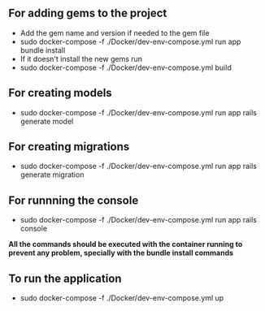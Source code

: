 ## For adding gems to the project
- Add the gem name and version if needed to the gem file
- sudo docker-compose -f ./Docker/dev-env-compose.yml run app bundle install
- If it doesn't install the new gems run
- sudo docker-compose -f ./Docker/dev-env-compose.yml build

## For creating models
- sudo docker-compose -f ./Docker/dev-env-compose.yml run app rails generate model <model name>

## For creating migrations
- sudo docker-compose -f ./Docker/dev-env-compose.yml run app rails generate migration <migration name>

## For runnning the console
- sudo docker-compose -f ./Docker/dev-env-compose.yml run app rails console

**All the commands should be executed with the container running to prevent any problem, specially with the bundle install commands**

## To run the application
- sudo docker-compose -f ./Docker/dev-env-compose.yml up

